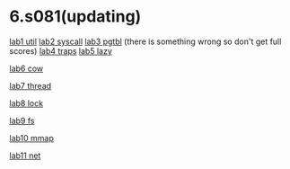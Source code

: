 # 6.s081(updating)

[lab1 util](https://github.com/bleem-cai/6.s081/tree/util)
[lab2 syscall](https://github.com/bleem-cai/6.s081/tree/syscall)
[lab3 pgtbl](https://github.com/bleem-cai/6.s081_2020/tree/pgtbl) (there is something wrong so don't get full scores)
[lab4 traps]()
[lab5 lazy]()

[lab6 cow]()

[lab7 thread]()

[lab8 lock]()

[lab9 fs]()

[lab10 mmap]()

[lab11 net]()
